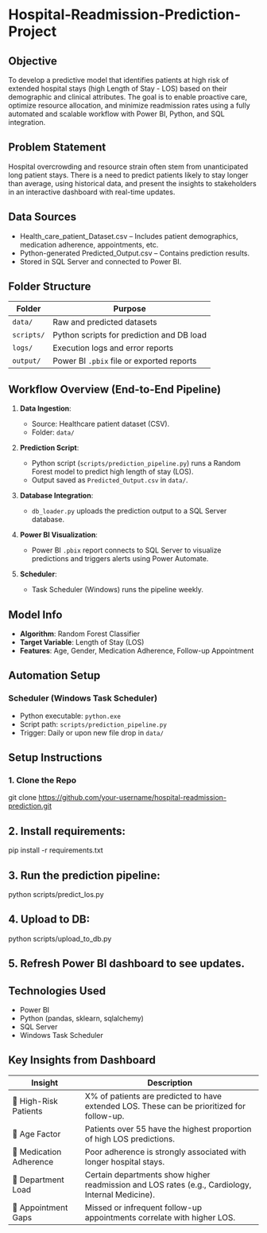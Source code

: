 # Hospital-Readmission-Prediction-Project

## Objective
To develop a predictive model that identifies patients at high risk of extended hospital stays (high Length of Stay - LOS) based on their demographic and clinical attributes. The goal is to enable proactive care, optimize resource allocation, and minimize readmission rates using a fully automated and scalable workflow with Power BI, Python, and SQL integration.

## Problem Statement
Hospital overcrowding and resource strain often stem from unanticipated long patient stays. There is a need to predict patients likely to stay longer than average, using historical data, and present the insights to stakeholders in an interactive dashboard with real-time updates.

## Data Sources
- Health_care_patient_Dataset.csv – Includes patient demographics, medication adherence, appointments, etc.
- Python-generated Predicted_Output.csv – Contains prediction results.
- Stored in SQL Server and connected to Power BI.

## Folder Structure

| Folder        | Purpose                                     |
|---------------|---------------------------------------------|
| `data/`       | Raw and predicted datasets                  |
| `scripts/`    | Python scripts for prediction and DB load   |
| `logs/`       | Execution logs and error reports            |
| `output/`     | Power BI `.pbix` file or exported reports   |


## Workflow Overview (End-to-End Pipeline)

1. **Data Ingestion**:
   - Source: Healthcare patient dataset (CSV).
   - Folder: `data/`

2. **Prediction Script**:
   - Python script (`scripts/prediction_pipeline.py`) runs a Random Forest model to predict high length of stay (LOS).
   - Output saved as `Predicted_Output.csv` in `data/`.

3. **Database Integration**:
   - `db_loader.py` uploads the prediction output to a SQL Server database.

4. **Power BI Visualization**:
   - Power BI `.pbix` report connects to SQL Server to visualize predictions and triggers alerts using Power Automate.

5. **Scheduler**:
   - Task Scheduler (Windows) runs the pipeline weekly.

## Model Info

- **Algorithm**: Random Forest Classifier
- **Target Variable**: Length of Stay (LOS)
- **Features**: Age, Gender, Medication Adherence, Follow-up Appointment

## Automation Setup

### Scheduler (Windows Task Scheduler)
- Python executable: `python.exe`
- Script path: `scripts/prediction_pipeline.py`
- Trigger: Daily or upon new file drop in `data/`

## Setup Instructions
### 1. Clone the Repo
git clone https://github.com/your-username/hospital-readmission-prediction.git

## 2. Install requirements:
pip install -r requirements.txt

## 3. Run the prediction pipeline:
python scripts/predict_los.py

## 4. Upload to DB:
python scripts/upload_to_db.py

## 5. Refresh Power BI dashboard to see updates.

## Technologies Used
- Power BI
- Python (pandas, sklearn, sqlalchemy)
- SQL Server
- Windows Task Scheduler






## Key Insights from Dashboard

| Insight                 | Description                                                                                      |
| ----------------------- | ------------------------------------------------------------------------------------------------ |
| 🔴 High-Risk Patients   | X% of patients are predicted to have extended LOS. These can be prioritized for follow-up.       |
| 👵 Age Factor           | Patients over 55 have the highest proportion of high LOS predictions.                            |
| 💊 Medication Adherence | Poor adherence is strongly associated with longer hospital stays.                                |
| 🏥 Department Load      | Certain departments show higher readmission and LOS rates (e.g., Cardiology, Internal Medicine). |
| 📅 Appointment Gaps     | Missed or infrequent follow-up appointments correlate with higher LOS.                           |






